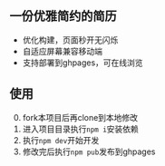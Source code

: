 ## 一份优雅简约的简历
- 优化构建，页面秒开无闪烁
- 自适应屏幕兼容移动端
- 支持部署到ghpages，可在线浏览

## 使用
0. fork本项目后再clone到本地修改
1. 进入项目目录执行`npm i`安装依赖
2. 执行`npm dev`开始开发
3. 修改完后执行`npm pub`发布到ghpages
